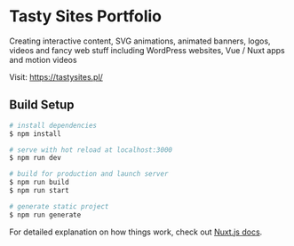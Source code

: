 # Tasty Sites Portfolio
Creating interactive content, SVG animations, animated banners, logos, videos and fancy web stuff including WordPress websites, Vue / Nuxt apps and motion videos

Visit: https://tastysites.pl/

## Build Setup

```bash
# install dependencies
$ npm install

# serve with hot reload at localhost:3000
$ npm run dev

# build for production and launch server
$ npm run build
$ npm run start

# generate static project
$ npm run generate
```

For detailed explanation on how things work, check out [Nuxt.js docs](https://nuxtjs.org).
